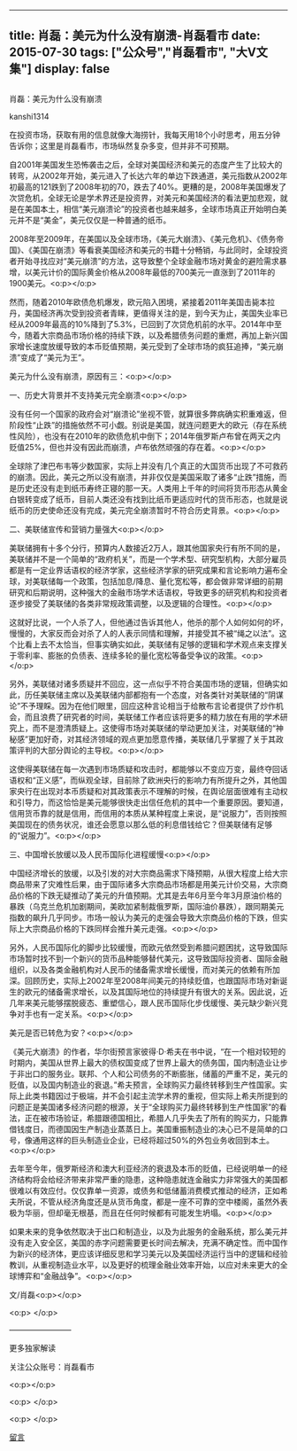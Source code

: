 
---
title:  肖磊：美元为什么没有崩溃-肖磊看市
date: 2015-07-30
tags: ["公众号","肖磊看市", "大V文集"]
display: false
---


## 



肖磊：美元为什么没有崩溃




kanshi1314




在投资市场，获取有用的信息就像大海捞针，我每天用18个小时思考，用五分钟告诉你；这里是肖磊看市，市场纵然复杂多变，但并非不可预期。


自2001年美国发生恐怖袭击之后，全球对美国经济和美元的态度产生了比较大的转弯，从2002年开始，美元进入了长达六年的单边下跌通道，美元指数从2002年初最高的121跌到了2008年初的70，跌去了40%。更糟的是，2008年美国爆发了次贷危机，全球无论是学术界还是投资界，对美元和美国经济的看法更加悲观，就是在美国本土，相信“美元崩溃论”的投资者也越来越多，全球市场真正开始明白美元并不是“美金”，美元仅仅是一种普通的纸币。

2008年至2009年，在美国以及全球市场，《美元大崩溃》、《美元危机》、《债务帝国》、《美国在崩溃》等看衰美国经济和美元的书籍十分畅销，与此同时，全球投资者开始寻找应对“美元崩溃”的方法，这导致整个全球金融市场对黄金的避险需求暴增，以美元计价的国际黄金价格从2008年最低的700美元一直涨到了2011年的1900美元。<o:p></o:p>

然而，随着2010年欧债危机爆发，欧元陷入困境，紧接着2011年美国击毙本拉丹，美国经济再次受到投资者青睐，更值得关注的是，到今天为止，美国失业率已经从2009年最高的10%降到了5.3%，已回到了次贷危机前的水平。2014年中至今，随着大宗商品市场价格的持续下跌，以及希腊债务问题的重燃，再加上新兴国家增长速度放缓导致的本币贬值预期，美元受到了全球市场的疯狂追捧，“美元崩溃”变成了“美元为王”。

美元为什么没有崩溃，原因有三：<o:p></o:p>

一、历史大背景并不支持美元完全崩溃<o:p></o:p>

没有任何一个国家的政府会对“崩溃论”坐视不管，就算很多弊病确实积重难返，但阶段性“止跌”的措施依然不可小觑。别说是美国，就连问题更大的欧元（存在系统性风险），也没有在2010年的欧债危机中倒下；2014年俄罗斯卢布曾在两天之内贬值25%，但也并没有因此而崩溃，卢布依然顽强的存在着。<o:p></o:p>

全球除了津巴布韦等少数国家，实际上并没有几个真正的大国货币出现了不可救药的崩溃。因此，美元之所以没有崩溃，并非仅仅是美国采取了诸多“止跌”措施，而是历史还没有走到纸币寿终正寝的那一天。人类用上千年的时间将货币形态从黄金白银转变成了纸币，目前人类还没有找到比纸币更适应时代的货币形态，也就是说纸币的历史使命还没有完成，美元完全崩溃暂时不符合历史背景。<o:p></o:p>

二、美联储宣传和营销力量强大<o:p></o:p>

美联储拥有十多个分行，预算内人数接近2万人，跟其他国家央行有所不同的是，美联储并不是一个简单的“政府机关”，而是一个学术型、研究型机构，大部分雇员都是有一定业界话语权的经济学家，这些经济学家的研究成果和言论影响力遍布全球，对美联储每一个政策，包括加息/降息、量化宽松等，都会做非常详细的前期研究和后期说明，这种强大的金融市场学术话语权，导致更多的研究机构和投资者逐步接受了美联储的各类非常规政策调整，以及逻辑的合理性。<o:p></o:p>

这就好比说，一个人杀了人，但他通过告诉其他人，他杀的那个人如何如何的坏，慢慢的，大家反而会对杀了人的人表示同情和理解，并接受其不被“绳之以法”。这个比看上去不太恰当，但事实确实如此，美联储有足够的逻辑和学术观点来支撑关于零利率、膨胀的负债表、连续多轮的量化宽松等备受争议的政策。<o:p></o:p>

另外，美联储对诸多质疑并不回应，这一点似乎不符合美国市场的逻辑，但确实如此，历任美联储主席以及美联储内部都抱有一个态度，对各类针对美联储的“阴谋论”不予理睬。因为在他们眼里，回应这种言论相当于给散布言论者提供了炒作机会，而且浪费了研究者的时间，美联储工作者应该将更多的精力放在有用的学术研究上，而不是澄清质疑上。这使得市场对美联储的举动更加关注，对美联储的“神秘感”更加好奇，对其经济领域的观点更加愿意传播，美联储几乎掌握了关于其政策评判的大部分舆论的主导权。<o:p></o:p>

这使得美联储在每一次遇到市场质疑和攻击时，都能够以不变应万变，最终夺回话语权和“正义感”，而纵观全球，目前除了欧洲央行的影响力有所提升之外，其他国家央行在出现对本币质疑和对其政策表示不理解的时候，在舆论层面很难有主动权和引导力，而这恰恰是美元能够很快走出信任危机的其中一个重要原因。要知道，信用货币靠的就是信用，而信用的本质从某种程度上来说，是“说服力”，否则按照美国现在的债务状况，谁还会愿意以那么低的利息借钱给它？但美联储有足够的“说服力”。<o:p></o:p>

三、中国增长放缓以及人民币国际化进程缓慢<o:p></o:p>

中国经济增长的放缓，以及引发的对大宗商品需求下降预期，从很大程度上给大宗商品带来了灾难性后果，由于国际诸多大宗商品市场都是用美元计价交易，大宗商品价格的下跌无疑推动了美元的升值预期。尤其是去年6月至今年3月原油价格的暴跌（乌克兰危机加剧期间，美欧加紧制裁俄罗斯，国际油价暴跌），跟同期美元指数的飙升几乎同步。市场一般认为美元的走强会导致大宗商品价格的下跌，但实际上大宗商品价格的下跌同样会推升美元走强。<o:p></o:p>

另外，人民币国际化的脚步比较缓慢，而欧元依然受到希腊问题困扰，这导致国际市场暂时找不到一个新兴的货币品种能够替代美元，这导致国际投资者、国际金融组织，以及各类金融机构对人民币的储备需求增长缓慢，而对美元的依赖有所加深。回顾历史，实际上2002年至2008年间美元的持续贬值，也跟国际市场对新诞生的欧元的储备需求增长，以及其国际地位的持续提升有很大的关系。因此说，近几年来美元能够摆脱疲态、重塑信心，跟人民币国际化步伐缓慢、美元缺少新兴竞争对手也有一定关系。<o:p></o:p>

美元是否已转危为安？<o:p></o:p>

《美元大崩溃》的作者，华尔街预言家彼得·D·希夫在书中说，“在一个相对较短的时期内，美国从世界上最大的债权国变成了世界上最大的债务国，国内制造业让步于非出口的服务业。联邦、个人和公司债务的不断膨胀，储蓄的严重不足，美元的贬值，以及国内制造业的衰退。”希夫预言，全球购买力最终转移到生产性国家。实际上此类书籍因过于极端，并不会引起主流学术界的重视，但实际上希夫所提到的问题正是美国诸多经济问题的根源，关于“全球购买力最终转移到生产性国家”的看法，正在被市场验证，希腊跟德国相比，希腊人几乎失去了所有的购买力，只能靠借钱度日，而德国因生产制造业蒸蒸日上。美国重振制造业的决心已不是简单的口号，像通用这样的巨头制造业企业，已经将超过50%的外包业务收回到本土。<o:p></o:p>

去年至今年，俄罗斯经济和澳大利亚经济的衰退及本币的贬值，已经说明单一的经济结构将会给经济带来非常严重的隐患，这种隐患就连金融实力非常强大的美国都很难以有效应付。仅仅靠单一资源，或债务和低储蓄消费模式推动的经济，正如希夫所说，不管从经济角度还是从货币角度，都是一座不可靠的空中楼阁，虽然外表极为华丽，但却毫无根基，而且在任何时候都有可能发生坍塌。<o:p></o:p>

如果未来的竞争依然取决于出口和制造业，以及为此服务的金融系统，那么美元并没有走入安全区，美国的赤字问题需要更长时间去解决，充满不确定性。而中国作为新兴的经济体，更应该详细反思和学习美元以及美国经济运行当中的逻辑和经验教训，从重视制造业水平，以及更好的梳理金融业效率开始，以应对未来更大的全球博弈和“金融战争”。<o:p></o:p>

文/肖磊<o:p></o:p>

<o:p> </o:p>

————————



更多独家解读

关注公众账号：肖磊看市

<o:p></o:p>

<o:p> </o:p>

<o:p> </o:p>











[留言](javascript:;)


